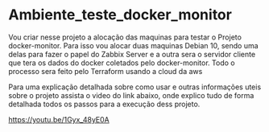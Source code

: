 # Ambiente_teste_docker_monitor
Vou criar nesse projeto a alocação das maquinas para testar o Projeto docker-monitor. Para isso vou alocar duas maquinas Debian 10, sendo uma delas para fazer o papel do Zabbix Server e a outra sera o servidor cliente que tera os dados do docker coletados pelo docker-monitor. 
Todo o processo sera feito pelo Terraform usando a cloud da aws

Para uma explicação detalhada sobre como usar e outras informações uteis sobre o projeto assista o video do link abaixo, onde explico tudo de forma detalhada todos os passos para a execução dess projeto.

https://youtu.be/1Gyx_48yE0A
